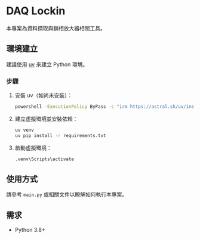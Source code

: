 # DAQ Lockin

本專案為資料擷取與鎖相放大器相關工具。

## 環境建立

建議使用 [uv](https://github.com/astral-sh/uv) 來建立 Python 環境。

### 步驟

1. 安裝 uv（如尚未安裝）：
    ```bash
    powershell -ExecutionPolicy ByPass -c "irm https://astral.sh/uv/install.ps1 | iex"
    ```

2. 建立虛擬環境並安裝依賴：
    ```bash
    uv venv
    uv pip install -r requirements.txt
    ```

3. 啟動虛擬環境：
    ```bash
    .venv\Scripts\activate
    ```

## 使用方式

請參考 `main.py` 或相關文件以瞭解如何執行本專案。

## 需求

- Python 3.8+